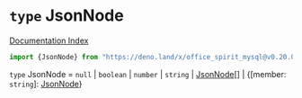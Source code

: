 # `type` JsonNode

[Documentation Index](../README.md)

```ts
import {JsonNode} from "https://deno.land/x/office_spirit_mysql@v0.20.0/mod.ts"
```

`type` JsonNode = `null` | `boolean` | `number` | `string` | [JsonNode](../type.JsonNode/README.md)\[] | \{\[member: `string`]: [JsonNode](../type.JsonNode/README.md)}